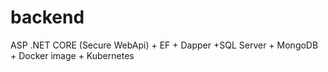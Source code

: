 # backend
ASP .NET CORE (Secure WebApi) + EF + Dapper +SQL Server + MongoDB + Docker image + Kubernetes
